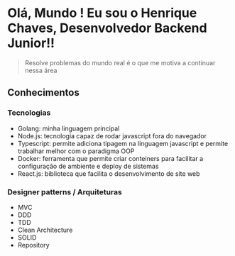 # Olá, Mundo ! Eu sou o Henrique Chaves, Desenvolvedor Backend Junior!!

> Resolve problemas do mundo real é o que me motiva a continuar nessa área

## Conhecimentos

### Tecnologias

- Golang: minha linguagem principal
- Node.js: tecnologia capaz de rodar javascript fora do navegador
- Typescript: permite adiciona tipagem na linguagem javascript e permite trabalhar melhor com o paradigma OOP
- Docker: ferramenta que permite criar conteiners para facilitar a configuração de ambiente e deploy de sistemas
- React.js: biblioteca que facilita o desenvolvimento de site web 

### Designer patterns / Arquiteturas 
- MVC
- DDD
- TDD
- Clean Architecture
- SOLID
- Repository
